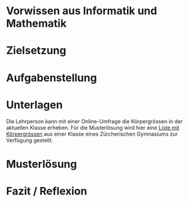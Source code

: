 # Vorwissen aus Informatik und Mathematik

# Zielsetzung

# Aufgabenstellung

# Unterlagen

Die Lehrperson kann mit einer Online-Umfrage die Körpergrössen in der
aktuellen Klasse erheben. Für die Musterlösung wird hier eine
[Liste mit Körpergrössen](Koerpergroessen.CSV)
aus einer Klasse eines Zürcherischen Gymnasiums zur
Verfügung gestellt.

# Musterlösung

# Fazit / Reflexion
